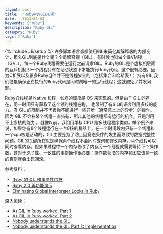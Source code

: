 ```yaml
---
layout: post
title:  "Ruby中的GIL初探"
date:   2015-05-05
keywords: ["ruby"]
description: "Ruby GIL"
category: "Ruby"
tags: ["Ruby"]
---
```

{% include JB/setup %}
许多脚本语言都都使用GIL来简化其解释器的内部设计，那么GIL到底是什么呢？全局解释锁（GIL），有时候也叫做全局VM锁（GVL）。每一个Ruby线程需要在运行之前请求GIL。Ruby的GIL是个虚拟机层面的互斥机制即一个线程只有在活动状态下才能执行Ruby代码。这个很有必要，因为C扩展以及很多Ruby组件并不是线程安全的（包括集合和哈希表！）持有GIL,我们便能确保正在执行的Ruby代码是同时刻唯一的运行线程；这就避免了并发问题。

Ruby的线程是 Native 线程，线程的调度是 OS 来实现的。但是由于 GIL 的存在，同一时间只有获取了这个锁的线程在跑， 也限制了有GIL的语言利用多核的能力。有 GIL 的限制并不代表你不能进行一些异步（通常意义上的异步）的操作。因为 GIL 不会被某个线程一直持有，所以其他的线程都有运行的机会，只是利用不上多核的能力 。就像以前，我们用单核 CPU 跑多线程程序类似。举个例子来说，如果你有8个线程运行在一台8核的机器上，在一个时间段内只有一个线程和一个cpu核是活动的，GIL主要是为了防止因竞态条件的发生而导致的数据完整性问题。GIL的关键所在就是确保两个线程不会同时查询和修改内存。两个线程可以同时查看内存，但如果过程中一个内存修改了内存另一个线程就需要等待下个操作数。这对于原子性、一致性的事物操作很必要：操作数获取的内存视图应该是一致的否则就会出现回滚。

参考资料：

- [Ruby 的 GIL 和事务性内存](http://www.oschina.net/translate/rubys-gil-and-transactional-memory "Ruby 的 GIL 和事务性内存")
- [Ruby 2.0 新功能演示](https://ruby-china.org/topics/6494 "Ruby 2.0 新功能演示")
- [Eliminating Global Interpreter Locks in Ruby](http://researcher.watson.ibm.com/researcher/files/jp-ODAIRA/PPoPP2014_RubyGILHTM.pdf "Eliminating Global Interpreter Locks in Ruby")

深入阅读：

- [As GIL in Ruby worked. Part 1](http://sysmagazine.com/posts/189320/ "As GIL in Ruby worked. Part 1")
- [As GIL in Ruby worked. Part 2](http://sysmagazine.com/posts/189486/ "As GIL in Ruby worked. Part 2")
- [Nobody understands the GIL](http://www.jstorimer.com/blogs/workingwithcode/8085491-nobody-understands-the-gil "Nobody understands the GIL")
- [Nobody understands the GIL Part 2: Implementation](http://www.jstorimer.com/blogs/workingwithcode/8100871-nobody-understands-the-gil-part-2-implementation "Nobody understands the GIL Part 2: Implementation")
